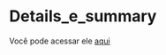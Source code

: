# Details_e_summary

Você pode acessar ele <a href="https://willian854.github.io/Details_e_summary/">aqui</a>
